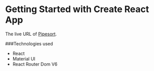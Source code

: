 # Getting Started with Create React App

The live URL of  [Pipesort](https://pipesort-01.netlify.app/).

###Technologies used
<ul>
  <li>React</li>
<li>Material UI</li>
  <li>React Router Dom V6</li>
</ul>

